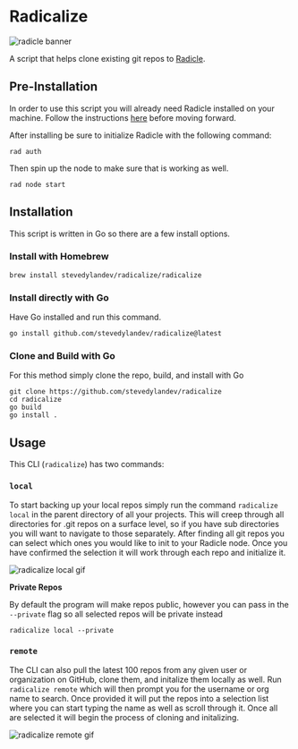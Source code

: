 # Radicalize

![radicle banner](https://dweb.mypinata.cloud/ipfs/QmUFwBiweWHtGBxftQ7xNpiS5xSBHJyZJgsHXXGRy2qyLH)

A script that helps clone existing git repos to [Radicle](https://radicle.xyz).

## Pre-Installation

In order to use this script you will already need Radicle installed on your machine. Follow the instructions [here](https://radicle.xyz/#get-started) before moving forward.

After installing be sure to initialize Radicle with the following command:

```
rad auth
```

Then spin up the node to make sure that is working as well.

```
rad node start
```

## Installation

This script is written in Go so there are a few install options.

### Install with Homebrew
```
brew install stevedylandev/radicalize/radicalize
```

### Install directly with Go
Have Go installed and run this command.
```
go install github.com/stevedylandev/radicalize@latest
```

### Clone and Build with Go
For this method simply clone the repo, build, and install with Go
```
git clone https://github.com/stevedylandev/radicalize
cd radicalize
go build
go install .
```

## Usage

This CLI (`radicalize`) has two commands:

### `local`

To start backing up your local repos simply run the command `radicalize local` in the parent directory of all your projects. This will creep through all directories for .git repos on a surface level, so if you have sub directories you will want to navigate to those separately. After finding all git repos you can select which ones you would like to init to your Radicle node. Once you have confirmed the selection it will work through each repo and initialize it.

![radicalize local gif](https://dweb.mypinata.cloud/ipfs/QmaPFKdTuS7aauJ5RpiZssJj82RWuLqypAow7MfMZ5Nzkp)

**Private Repos**

By default the program will make repos public, however you can pass in the `--private` flag so all selected repos will be private instead

```
radicalize local --private
```

### `remote`

The CLI can also pull the latest 100 repos from any given user or organization on GitHub, clone them, and initalize them locally as well. Run `radicalize remote` which will then prompt you for the username or org name to search. Once provided it will put the repos into a selection list where you can start typing the name as well as scroll through it. Once all are selected it will begin the process of cloning and initalizing.

![radicalize remote gif](https://dweb.mypinata.cloud/ipfs/Qmb4V8EjtZVbkL6UHZipMh2BvKVcqam2tvuiDamYSeNyC8)
